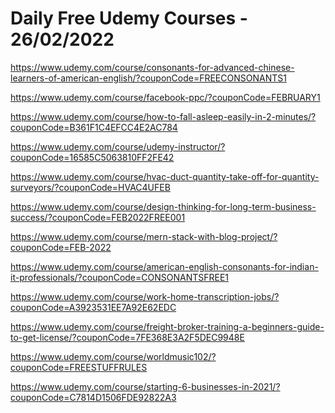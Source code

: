 # Daily Free Udemy Courses - 26/02/2022

https://www.udemy.com/course/consonants-for-advanced-chinese-learners-of-american-english/?couponCode=FREECONSONANTS1
https://www.udemy.com/course/facebook-ppc/?couponCode=FEBRUARY1
https://www.udemy.com/course/how-to-fall-asleep-easily-in-2-minutes/?couponCode=B361F1C4EFCC4E2AC784
https://www.udemy.com/course/udemy-instructor/?couponCode=16585C5063810FF2FE42
https://www.udemy.com/course/hvac-duct-quantity-take-off-for-quantity-surveyors/?couponCode=HVAC4UFEB
https://www.udemy.com/course/design-thinking-for-long-term-business-success/?couponCode=FEB2022FREE001
https://www.udemy.com/course/mern-stack-with-blog-project/?couponCode=FEB-2022
https://www.udemy.com/course/american-english-consonants-for-indian-it-professionals/?couponCode=CONSONANTSFREE1
https://www.udemy.com/course/work-home-transcription-jobs/?couponCode=A3923531EE7A92E62EDC
https://www.udemy.com/course/freight-broker-training-a-beginners-guide-to-get-license/?couponCode=7FE368E3A2F5DEC9948E
https://www.udemy.com/course/worldmusic102/?couponCode=FREESTUFFRULES
https://www.udemy.com/course/starting-6-businesses-in-2021/?couponCode=C7814D1506FDE92822A3
